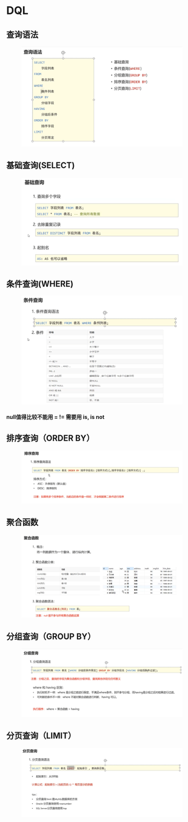 # DQL

## 查询语法

<figure><img src="../.gitbook/assets/image.png" alt=""><figcaption></figcaption></figure>

## 基础查询(SELECT)

<figure><img src="../.gitbook/assets/image (9).png" alt=""><figcaption></figcaption></figure>

## 条件查询(WHERE)

<figure><img src="../.gitbook/assets/image (6).png" alt=""><figcaption></figcaption></figure>

#### null值得比较不能用 =  != 需要用 is, is not

## 排序查询（ORDER BY）

<figure><img src="../.gitbook/assets/image (3).png" alt=""><figcaption></figcaption></figure>

## 聚合函数

<figure><img src="../.gitbook/assets/image (7).png" alt=""><figcaption></figcaption></figure>

## 分组查询（GROUP BY）

<figure><img src="../.gitbook/assets/image (10).png" alt=""><figcaption></figcaption></figure>

## 分页查询（LIMIT）

<figure><img src="../.gitbook/assets/image (1) (2).png" alt=""><figcaption></figcaption></figure>
